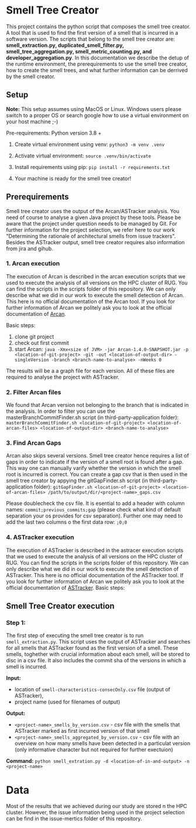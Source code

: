 # Smell Tree Creator

This project contains the python script that composes the smell tree creator. A tool that is used to find the first version of a smell that is incurred in a software version. The scripts that belong to the smell tree creator are: **smell_extraction.py, duplicated_smell_filter.py, smell_tree_aggregation.py, smell_metric_counting.py, and developer_aggregation.py**. In this documentation we describe the detup of the runtime environment, the prerequirements to use the smell tree creator, how to create the smell trees, and what further information can be derrived by the smell creator.

## Setup

**Note:** This setup assumes using MacOS or Linux. Windows users please switch to a proper OS or search google how to use a virtual environment on your host machine ;-)

Pre-requirements: Python version 3.8 +

1. Create virtual environment using venv: `python3 -m venv .venv`

2. Activate virtual environment: `source .venv/bin/activate`

3. Install requirements using pip: `pip install -r requirements.txt`

4. Your machine is ready for the smell tree creator!

## Prerequirements
Smell tree creator uses the output of the Arcan/ASTracker analysis. You need of course to analyse a given Java project by these tools. Please be aware that the project under question needs to be managed by Git. For further information for the project selection, we refer here to our work "Determining the rationale of architectural smells from issue trackers". Besides the ASTracker output, smell tree creator requires also information from jira and gihub.

### 1. Arcan execution
The execution of Arcan is described in the arcan execution scripts that we used to execute the analysis of all versions on the HPC cluster of RUG. You can find the scripts in the scripts folder of this repository. We can only describe what we did in our work to execute the smell detection of Arcan. This here is no official documentation of the Arcan tool. If you look for further information of Arcan we politely ask you to look at the official documentation of [Arcan](https://gitlab.com/essere.lab.public/arcan).

Basic steps:
1. clone git project
2. check out first commit
3. start Arcan:
  `java -Xmx<size of JVM> -jar Arcan-1.4.0-SNAPSHOT.jar -p <location-of-git-project> -git -out <location-of-output-dir> -singleVersion -branch <branch-name-to-analyse> -nWeeks 0`
  
The results will be a a graph file for each version. All of these files are required to analyse the project with ASTracker.

### 2. Filter Arcan files
We found that Arcan version not belonging to the branch that is indicated in the analysis. In order to filter you can use the masterBranchCommitFinder.sh script (in third-party-application folder):
`masterBranchCommitFinder.sh <location-of-git-project> <location-of-arcan-files> <location-of-output-dir> <branch-name-to-analyse>`

### 3. Find Arcan Gaps
Arcan also skips several versions. Smell tree creator hence requires a list of gaps in order to indicate if the version of a smell root is found after a gap. This way one can manually varify whether the version in which the smell root is incurred is correct. You can create a gap csv that is then used in the smell tree creator by appying the gitGapFinder.sh script (in third-party-application folder):
`gitGapFinder.sh <location-of-git-project> <location-of-arcan-files> /path/to/output/dir/<project-name>_gaps.csv`

Please doublecheck the csv file. It is esential to add a header with column names: `commit;previous_commits;gap` (please check what kind of default separation your os provides for csv separation). Further one may need to add the last two columns o the first data row: `;0;0`


### 4. ASTracker execution
The execution of ASTracker is described in the astracer execution scripts that we used to execute the analysis of all versions on the HPC cluster of RUG. You can find the scripts in the scripts folder of this repository. We can only describe what we did in our work to execute the smell detection of ASTracker. This here is no official documentation of the ASTracker tool. If you look for further information of Arcan we politely ask you to look at the official documentation of [ASTracker](https://github.com/darius-sas/astracker).
Basic steps:

## Smell Tree Creator execution

### Step 1:
The first step of executing the smell tree creator is to run `smell_extraction.py`. This script uses the output of ASTracker and searches for all smells that ASTracker found as the first version of a smell. These smells, toghether with crucial information about each smell, will be stored to disc in a csv file. It also includes the commit sha of the versions in which a smell is incurred.

**Input:** 
-  location of `smell-characteristics-consecOnly.csv` file (output of ASTracker), 
-  project name (used for filenames of output)

**Output:**
-  `<project-name>_smells_by_version.csv` - csv file with the smells that ASTracker marked as first incurred version of that smell
-  `<project-name>_smells_aggregated_by_version.csv` - csv file with an overview on how many smells have been detected in a particulat version (only informative character but not required for further exectuion)

**Command:**
`python smell_extration.py -d <location-of-in-and-output> -n <project-name>`

# Data
Most of the results that we achieved during our study are stored n the HPC cluster. However, the issue information being used in the project selection can be find in the issue-mertics folder of this repository.
